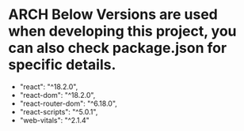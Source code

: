 # ARCH Below Versions are used when developing this project, you can also check package.json for specific details.
* "react": "^18.2.0",
* "react-dom": "^18.2.0",
* "react-router-dom": "^6.18.0",
* "react-scripts": "^5.0.1",
* "web-vitals": "^2.1.4"
